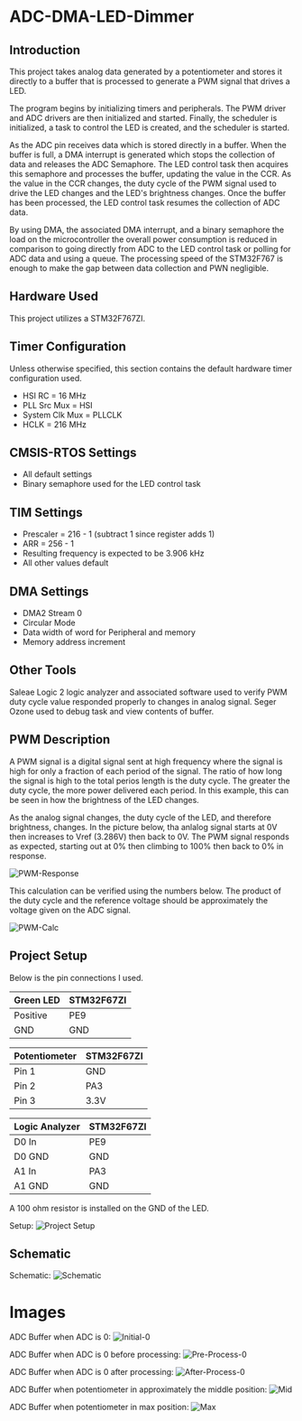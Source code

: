 # ADC-DMA-LED-Dimmer
## Introduction
This project takes analog data generated by a potentiometer and stores it directly to a buffer that is processed to generate a PWM signal that drives a LED.

The program begins by initializing timers and peripherals. The PWM driver and ADC drivers are then initialized and started. Finally, the scheduler is initialized, a task to control the LED is created, and the scheduler is started.

As the ADC pin receives data which is stored directly in a buffer. When the buffer is full, a DMA interrupt is generated which stops the collection of data and releases the ADC Semaphore. The LED control task then acquires this semaphore and processes the buffer, updating the value in the CCR. As the value in the CCR changes, the duty cycle of the PWM signal used to drive the LED changes and the LED's brightness changes. Once the buffer has been processed, the LED control task resumes the collection of ADC data.

By using DMA, the associated DMA interrupt, and a binary semaphore the load on the microcontroller the overall power consumption is reduced in comparison to going directly from ADC to the LED control task or polling for ADC data and using a queue. The processing speed of the STM32F767 is enough to make the gap between data collection and PWN negligible.

## Hardware Used
This project utilizes a STM32F767ZI.

## Timer Configuration
Unless otherwise specified, this section contains the default hardware timer configuration used.

- HSI RC = 16 MHz
- PLL Src Mux = HSI
- System Clk Mux = PLLCLK
- HCLK = 216 MHz

## CMSIS-RTOS Settings
- All default settings
- Binary semaphore used for the LED control task

## TIM Settings
- Prescaler = 216 - 1 (subtract 1 since register adds 1)
- ARR = 256 - 1
- Resulting frequency is expected to be 3.906 kHz
- All other values default 

## DMA Settings
- DMA2 Stream 0
- Circular Mode
- Data width of word for Peripheral and memory
- Memory address increment

## Other Tools
Saleae Logic 2 logic analyzer and associated software used to verify PWM duty cycle value responded properly to changes in analog signal. Seger Ozone used to debug task and view contents of buffer. 

## PWM Description
A PWM signal is a digital signal sent at high frequency where the signal is high for only a fraction of each period of the signal. The ratio of how long the signal is high to the total perios length is the duty cycle. The greater the duty cycle, the more power delivered each period. In this example, this can be seen in how the brightness of the LED changes.

As the analog signal changes, the duty cycle of the LED, and therefore brightness, changes. In the picture below, tha anlalog signal starts at 0V then increases to Vref (3.286V) then back to 0V. The PWM signal responds as expected, starting out at 0% then climbing to 100% then back to 0% in response.

![PWM-Response](../Images/4-ADC-DMA-LED-Dimmer/Response-Verify.png)

This calculation can be verified using the numbers below. The product of the duty cycle and the reference voltage should be approximately the voltage given on the ADC signal.

![PWM-Calc](../Images/4-ADC-DMA-LED-Dimmer/Accuracy-Verify.png)

## Project Setup
Below is the pin connections I used.

| Green LED | STM32F67ZI |
| ------- | ------------- |
| Positive | PE9 |
| GND | GND |

| Potentiometer | STM32F67ZI |
| ------- | ------------- |
| Pin 1 | GND |
| Pin 2 | PA3 |
| Pin 3 | 3.3V |

| Logic Analyzer | STM32F67ZI |
| --- | ------------- |
| D0 In | PE9 |
| D0 GND | GND |
| A1 In | PA3 |
| A1 GND | GND |

A 100 ohm resistor is installed on the GND of the LED.

Setup: ![Project Setup](../Images/4-ADC-DMA-LED-Dimmer/Setup.jpg)

## Schematic

Schematic: ![Schematic](../Images/4-ADC-DMA-LED-Dimmer/schematic.svg)

# Images

ADC Buffer when ADC is 0: ![Initial-0](../Images/4-ADC-DMA-LED-Dimmer/Initial-0.png)

ADC Buffer when ADC is 0 before processing: ![Pre-Process-0](../Images/4-ADC-DMA-LED-Dimmer/Initial-Pre-Process.png)

ADC Buffer when ADC is 0 after processing: ![After-Process-0](../Images/4-ADC-DMA-LED-Dimmer/Initial-Post-Process.png)

ADC Buffer when potentiometer in approximately the middle position: ![Mid](../Images/4-ADC-DMA-LED-Dimmer/Buffer-Mid.png)

ADC Buffer when potentiometer in max position: ![Max](../Images/4-ADC-DMA-LED-Dimmer/Buffer-Max.png)
